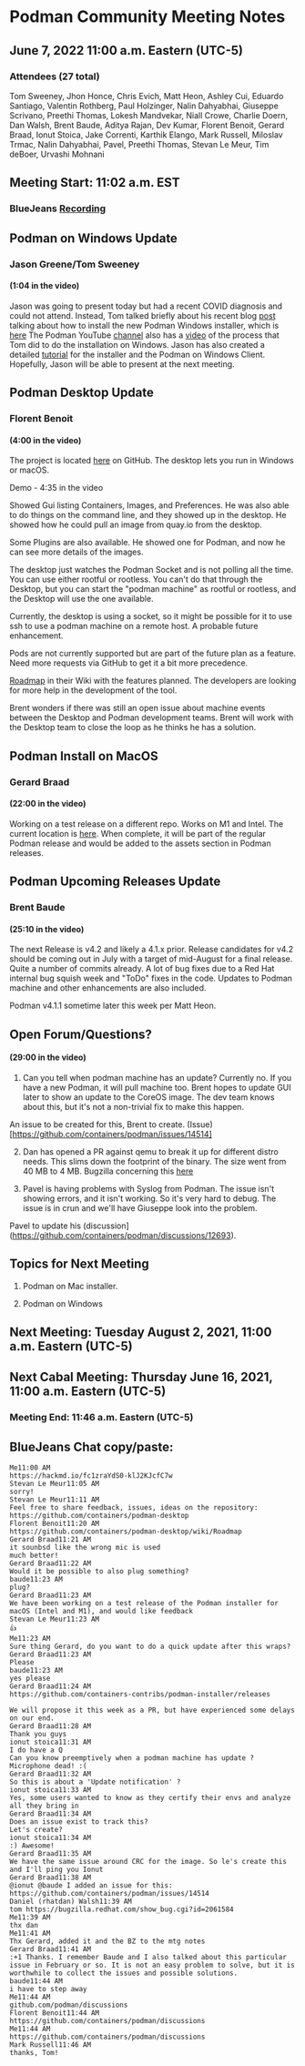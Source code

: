 # Podman Community Meeting Notes
## June 7, 2022 11:00 a.m. Eastern (UTC-5)

### Attendees (27 total)
Tom Sweeney, Jhon Honce, Chris Evich, Matt Heon, Ashley Cui, Eduardo Santiago, Valentin Rothberg, Paul Holzinger, Nalin Dahyabhai, Giuseppe Scrivano, Preethi Thomas, Lokesh Mandvekar, Niall Crowe, Charlie Doern, Dan Walsh, Brent Baude, Aditya Rajan, Dev Kumar, Florent Benoit, Gerard Braad, Ionut Stoica, Jake Correnti, Karthik Elango, Mark Russell, Miloslav Trmac, Nalin Dahyabhai,  Pavel, Preethi Thomas, Stevan Le Meur, Tim deBoer, Urvashi Mohnani

## Meeting Start: 11:02 a.m. EST
### BlueJeans [Recording](https://www.youtube.com/watch?v=lherM_ah3GU)

## Podman on Windows Update
### Jason Greene/Tom Sweeney
#### (1:04 in the video)

Jason was going to present today but had a recent COVID diagnosis and could not attend.  Instead, Tom talked briefly about his recent blog [post](https://www.redhat.com/sysadmin/run-podman-windows) talking about how to install the new Podman Windows installer, which is [here](https://github.com/containers/podman/releases/download/v4.1.0/podman-v4.1.0.msi)  The Podman YouTube [channel](https://youtube.com/c/Podman) also has a [video](https://www.youtube.com/watch?v=zHOC5QkhLVw) of the process that Tom did to do the installation on Windows.  Jason has also created a detailed [tutorial](https://github.com/containers/podman/blob/main/docs/tutorials/podman-for-windows.md) for the installer and the Podman on Windows Client.  Hopefully, Jason will be able to present at the next meeting.

## Podman Desktop Update
### Florent Benoit
#### (4:00 in the video)

The project is located [here](https://github.com/containers/podman-desktop) on GitHub.  The desktop lets you run in Windows or macOS.

Demo - 4:35 in the video

Showed Gui listing Containers, Images, and Preferences.  He was also able to do things on the command line, and they showed up in the desktop.  He showed how he could pull an image from quay.io from the desktop.  

Some Plugins are also available. He showed one for Podman, and now he can see more details of the images.

The desktop just watches the Podman Socket and is not polling all the time.  You can use either rootful or rootless.  You can't do that through the Desktop, but you can start the "podman machine" as rootful or rootless, and the Desktop will use the one available.

Currently, the desktop is using a socket, so it might be possible for it to use ssh to use a podman machine on a remote host.  A probable future enhancement.

Pods are not currently supported but are part of the future plan as a feature.  Need more requests via GitHub to get it a bit more precedence.

[Roadmap](https:/github.com/containers/podman-desktop/wiki/Roadmap) in their Wiki with the features planned.  The developers are looking for more help in the development of the tool.

Brent wonders if there was still an open issue about machine events between the Desktop and Podman development teams.  Brent will work with the Desktop team to close the loop as he thinks he has a solution.

## Podman Install on MacOS
### Gerard Braad
#### (22:00 in the video)

Working on a test release on a different repo.  Works on M1 and Intel.  The current location is [here](https://github.com/containers-contribs/podman-installer/releases).  When complete, it will be part of the regular Podman release and would be added to the assets section in Podman releases.
 

## Podman Upcoming Releases Update
### Brent Baude
#### (25:10 in the video)

The next Release is v4.2 and likely a 4.1.x prior.  Release candidates for v4.2 should be coming out in July with a target of mid-August for a final release.  Quite a number of commits already.  A lot of bug fixes due to a Red Hat internal bug squish week and "ToDo" fixes in the code.  Updates to Podman machine and other enhancements are also included.

Podman v4.1.1 sometime later this week per Matt Heon.

## Open Forum/Questions?
#### (29:00 in the video)

1)  Can you tell when podman machine has an update?  Currently no.  If you have a new Podman, it will pull machine too.  Brent hopes to update GUI later to show an update to the CoreOS image.   The dev team knows about this, but it's not a non-trivial fix to make this happen.

An issue to be created for this, Brent to create.  (Issue)[https://github.com/containers/podman/issues/14514]

2) Dan has opened a PR against qemu to break it up for different distro needs.  This slims down the footprint of the binary.  The size went from 40 MB to 4 MB.  Bugzilla concerning this [here](https://bugzilla.redhat.com/show_bug.cgi?id=2061584)

3) Pavel is having problems with Syslog from Podman. The issue isn't showing errors, and it isn't working.  So it's very hard to debug.  The issue is in crun and we'll have Giuseppe look into the problem.

Pavel to update his (discussion](https://github.com/containers/podman/discussions/12693).

## Topics for Next Meeting

1) Podman on Mac installer.

2) Podman on Windows


## Next Meeting: Tuesday August 2, 2021, 11:00 a.m. Eastern (UTC-5)
## Next Cabal Meeting: Thursday June 16, 2021, 11:00 a.m. Eastern (UTC-5)

### Meeting End: 11:46 a.m. Eastern (UTC-5)


## BlueJeans Chat copy/paste:
```
Me11:00 AM
https://hackmd.io/fc1zraYdS0-klJ2KJcfC7w
Stevan Le Meur11:05 AM
sorry!
Stevan Le Meur11:11 AM
Feel free to share feedback, issues, ideas on the repository: https://github.com/containers/podman-desktop
Florent Benoit11:20 AM
https://github.com/containers/podman-desktop/wiki/Roadmap
Gerard Braad11:21 AM
it sounbsd like the wrong mic is used
much better!
Gerard Braad11:22 AM
Would it be possible to also plug something?
baude11:23 AM
plug?
Gerard Braad11:23 AM
We have been working on a test release of the Podman installer for macOS (Intel and M1), and would like feedback
Stevan Le Meur11:23 AM
👍
Me11:23 AM
Sure thing Gerard, do you want to do a quick update after this wraps?
Gerard Braad11:23 AM
Please
baude11:23 AM
yes please
Gerard Braad11:24 AM
https://github.com/containers-contribs/podman-installer/releases

We will propose it this week as a PR, but have experienced some delays on our end.
Gerard Braad11:28 AM
Thank you guys
ionut stoica11:31 AM
I do have a Q
Can you know preemptively when a podman machine has update ?
Microphone dead! :(
Gerard Braad11:32 AM
So this is about a 'Update notification' ?
ionut stoica11:33 AM
Yes, some users wanted to know as they certify their envs and analyze all they bring in
Gerard Braad11:34 AM
Does an issue exist to track this?
Let's create?
ionut stoica11:34 AM
:) Awesome!
Gerard Braad11:35 AM
We have the same issue around CRC for the image. So le's create this and I'll ping you Ionut
Gerard Braad11:38 AM
@ionut @baude I added an issue for this: https://github.com/containers/podman/issues/14514
Daniel (rhatdan) Walsh11:39 AM
tom https://bugzilla.redhat.com/show_bug.cgi?id=2061584
Me11:39 AM
thx dan
Me11:41 AM
Thx Gerard, added it and the BZ to the mtg notes
Gerard Braad11:41 AM
:+1 Thanks. I remember Baude and I also talked about this particular issue in February or so. It is not an easy problem to solve, but it is worthwhile to collect the issues and possible solutions.
baude11:44 AM
i have to step away
Me11:44 AM
github.com/podman/discussions
Florent Benoit11:44 AM
https://github.com/containers/podman/discussions
Me11:44 AM
https://github.com/containers/podman/discussions
Mark Russell11:46 AM
thanks, Tom!
```
